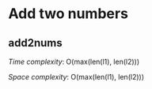 # Add two numbers 

## add2nums 

_Time complexity_: O(max(len(l1), len(l2)))

_Space complexity_: O(max(len(l1), len(l2)))


